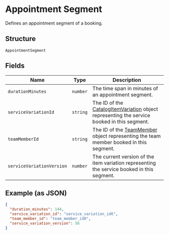 
# Appointment Segment

Defines an appointment segment of a booking.

## Structure

`AppointmentSegment`

## Fields

| Name | Type | Description |
|  --- | --- | --- |
| `durationMinutes` | `number` | The time span in minutes of an appointment segment. |
| `serviceVariationId` | `string` | The ID of the [CatalogItemVariation](#type-CatalogItemVariation) object representing the service booked in this segment. |
| `teamMemberId` | `string` | The ID of the [TeamMember](#type-TeamMember) object representing the team member booked in this segment. |
| `serviceVariationVersion` | `number` | The current version of the item variation representing the service booked in this segment. |

## Example (as JSON)

```json
{
  "duration_minutes": 144,
  "service_variation_id": "service_variation_id6",
  "team_member_id": "team_member_id0",
  "service_variation_version": 56
}
```

